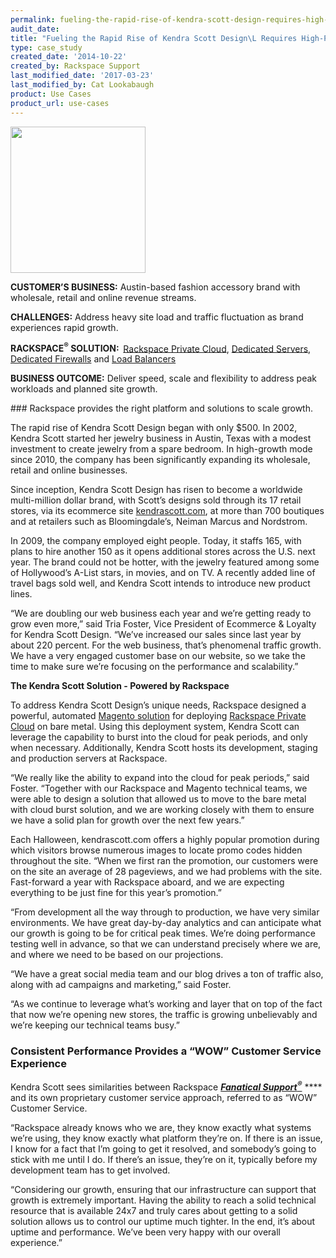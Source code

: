 ```yaml
---
permalink: fueling-the-rapid-rise-of-kendra-scott-design-requires-high-performance-ecommerce/
audit_date:
title: "Fueling the Rapid Rise of Kendra Scott Design\L Requires High-Performance Ecommerce"
type: case_study
created_date: '2014-10-22'
created_by: Rackspace Support
last_modified_date: '2017-03-23'
last_modified_by: Cat Lookabaugh
product: Use Cases
product_url: use-cases
---
```


<a href="http://www.kendrascott.com/">
   <img src="{% asset_path use-cases/fueling-the-rapid-rise-of-kendra-scott-design-requires-high-performance-ecommerce/KendraScottlogo.png %}" width="216" height="234" />
</a>

**CUSTOMER’S BUSINESS:**
Austin-based fashion accessory brand with wholesale, retail and online
revenue streams.

**CHALLENGES:** Address heavy site load and traffic fluctuation as brand
experiences rapid growth.

**RACKSPACE<sup>&reg;</sup> SOLUTION:  **[Rackspace Private
Cloud](http://www.rackspace.com/cloud/private/), [Dedicated
Servers](http://www.rackspace.com/managed-hosting/dedicated-servers/),
[Dedicated
Firewalls](http://www.rackspace.com/managed_hosting/services/security/firewalls/)
and [Load Balancers](http://www.rackspace.com/cloud/load-balancing/)

**BUSINESS OUTCOME:** Deliver speed, scale and flexibility to address
peak workloads and planned site growth.

### Rackspace provides the right platform and solutions to scale growth.

The rapid rise of Kendra Scott Design began with only \$500. In 2002,
Kendra Scott started her jewelry business in Austin, Texas with a modest
investment to create jewelry from a spare bedroom. In high-growth mode
since 2010, the company has been significantly expanding its wholesale,
retail and online businesses.

Since inception, Kendra Scott Design has risen to become a worldwide
multi-million dollar brand, with Scott’s designs sold through its 17
retail stores, via its ecommerce site
[kendrascott.com](http://www.kendrascott.com/), at more than 700
boutiques and at retailers such as Bloomingdale’s, Neiman Marcus and
Nordstrom.

In 2009, the company employed eight people. Today, it staffs 165, with
plans to hire another 150 as it opens additional stores across the U.S.
next year. The brand could not be hotter, with the jewelry featured
among some of Hollywood’s A-List stars, in movies, and on TV. A recently
added line of travel bags sold well, and Kendra Scott intends to
introduce new product lines.

“We are doubling our web business each year and we’re getting ready to
grow even more,” said Tria Foster, Vice President of Ecommerce & Loyalty
for Kendra Scott Design. “We’ve increased our sales since last year by
about 220 percent. For the web business, that’s phenomenal traffic
growth. We have a very engaged customer base on our website, so we take
the time to make sure we’re focusing on the performance and
scalability.”

**The Kendra Scott Solution - Powered by Rackspace**

To address Kendra Scott Design’s unique needs, Rackspace designed a
powerful, automated [Magento
solution](http://www.rackspace.com/ecommerce-hosting/magento/) for
deploying [Rackspace Private
Cloud](http://www.rackspace.com/cloud/private) on bare metal. Using this
deployment system, Kendra Scott can leverage the capability to burst
into the cloud for peak periods, and only when necessary. Additionally,
Kendra Scott hosts its development, staging and production servers at
Rackspace.

“We really like the ability to expand into the cloud for peak periods,”
said Foster. “Together with our Rackspace and Magento technical teams,
we were able to design a solution that allowed us to move to the bare
metal with cloud burst solution, and we are working closely with them to
ensure we have a solid plan for growth over the next few years.”

Each Halloween, kendrascott.com offers a highly popular promotion during
which visitors browse numerous images to locate promo codes hidden
throughout the site. “When we first ran the promotion, our customers
were on the site an average of 28 pageviews, and we had problems with
the site. Fast-forward a year with Rackspace aboard, and we are
expecting everything to be just fine for this year’s promotion.”

“From development all the way through to production, we have very
similar environments. We have great day-by-day analytics and can
anticipate what our growth is going to be for critical peak times. We’re
doing performance testing well in advance, so that we can understand
precisely where we are, and where we need to be based on our
projections.

“We have a great social media team and our blog drives a ton of traffic
also, along with ad campaigns and marketing,” said Foster.

“As we continue to leverage what’s working and layer that on top of the
fact that now we’re opening new stores, the traffic is growing
unbelievably and we’re keeping our technical teams busy.”

### Consistent Performance Provides a “WOW” Customer Service Experience

Kendra Scott sees similarities between Rackspace [***Fanatical
Support<sup>&reg;</sup>***](https://www.youtube.com/watch?v=7ge7rotzBI0) ****
and its own proprietary customer service approach, referred to as “WOW”
Customer Service.

“Rackspace already knows who we are, they know exactly what systems
we’re using, they know exactly what platform they’re on. If there is an
issue, I know for a fact that I’m going to get it resolved, and
somebody’s going to stick with me until I do. If there’s an issue,
they’re on it, typically before my development team has to get involved.

“Considering our growth, ensuring that our infrastructure can support
that growth is extremely important. Having the ability to reach a solid
technical resource that is available 24x7 and truly cares about getting
to a solid solution allows us to control our uptime much tighter. In the
end, it’s about uptime and performance. We’ve been very happy with our
overall experience.”
